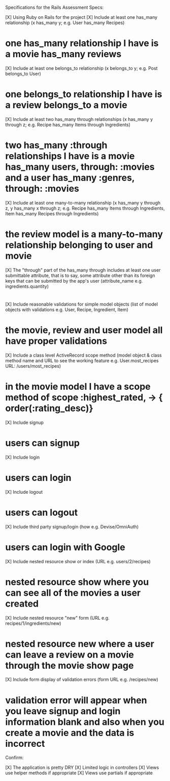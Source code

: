 Specifications for the Rails Assessment
Specs:

 [X] Using Ruby on Rails for the project
 [X] Include at least one has_many relationship (x has_many y; e.g.  User has_many Recipes)
 # one has_many relationship I have is a movie has_many reviews
 [X] Include at least one belongs_to relationship (x belongs_to y; e.g. Post belongs_to User) 
 # one belongs_to relationship I have is a review belongs_to a movie
 [X] Include at least two has_many through relationships (x has_many y through z; e.g. Recipe has_many Items through Ingredients)
 # two has_many :through relationships I have is a movie has_many users, through: :movies and a user has_many :genres, through: :movies
 [X] Include at least one many-to-many relationship (x has_many y through z, y has_many x through z; e.g. Recipe has_many Items through Ingredients, Item has_many Recipes through Ingredients)
 # the review model is a many-to-many relationship belonging to user and movie
 [X] The "through" part of the has_many through includes at least one user submittable attribute, that is to say, some attribute other than its foreign keys that can be submitted by the app's user (attribute_name e.g. ingredients.quantity)
 #
 [X] Include reasonable validations for simple model objects (list of model objects with validations e.g. User, Recipe, Ingredient, Item)
 # the movie, review and user model all have proper validations
 [X] Include a class level ActiveRecord scope method (model object & class method name and URL to see the working feature e.g. User.most_recipes URL: /users/most_recipes)
 # in the movie model I have a scope method of scope :highest_rated, -> { order(:rating_desc)}
 [X] Include signup
 # users can signup
 [X] Include login
 # users can login
 [X] Include logout
 # users can logout
 [X] Include third party signup/login (how e.g. Devise/OmniAuth)
 # users can login with Google
 [X] Include nested resource show or index (URL e.g. users/2/recipes)
 # nested resource show where you can see all of the movies a user created
 [X] Include nested resource "new" form (URL e.g. recipes/1/ingredients/new)
 # nested resource new where a user can leave a review on a movie through the movie show page
 [X] Include form display of validation errors (form URL e.g. /recipes/new)
 # validation error will appear when you leave signup and login information blank and also when you create a movie and the data is incorrect
Confirm:

 [X] The application is pretty DRY
 [X] Limited logic in controllers
 [X] Views use helper methods if appropriate
 [X] Views use partials if appropriate